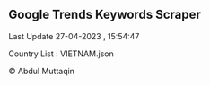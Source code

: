 

## Google Trends Keywords Scraper 
 
Last Update 27-04-2023 , 15:54:47

Country List :
VIETNAM.json



© Abdul Muttaqin 
